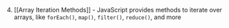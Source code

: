 4. [[Array Iteration Methods]] - JavaScript provides methods to iterate over arrays, like `forEach()`, `map()`, `filter()`, `reduce()`, and more